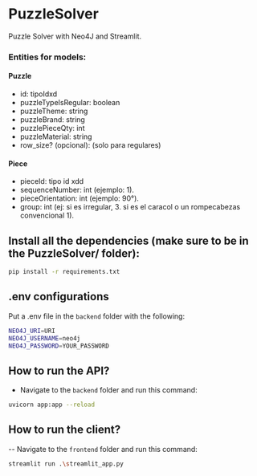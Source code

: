 # PuzzleSolver

Puzzle Solver with Neo4J and Streamlit.

### Entities for models:

#### Puzzle

- id: tipoIdxd
- puzzleTypeIsRegular: boolean
- puzzleTheme: string
- puzzleBrand: string
- puzzlePieceQty: int
- puzzleMaterial: string
- row_size? (opcional): (solo para regulares)

#### Piece

- pieceId: tipo id xdd
- sequenceNumber: int (ejemplo: 1).
- pieceOrientation: int (ejemplo: 90°).
- group: int (ej: si es irregular, 3. si es el caracol o un rompecabezas convencional 1).

## Install all the dependencies (make sure to be in the PuzzleSolver/ folder):

```bash
pip install -r requirements.txt
```

## .env configurations

Put a .env file in the `backend` folder with the following:

```bash
NEO4J_URI=URI
NEO4J_USERNAME=neo4j
NEO4J_PASSWORD=YOUR_PASSWORD
```

## How to run the API?

- Navigate to the `backend` folder and run this command:

```bash
uvicorn app:app --reload
```

## How to run the client?

-- Navigate to the `frontend` folder and run this command:

```bash
streamlit run .\streamlit_app.py
```
